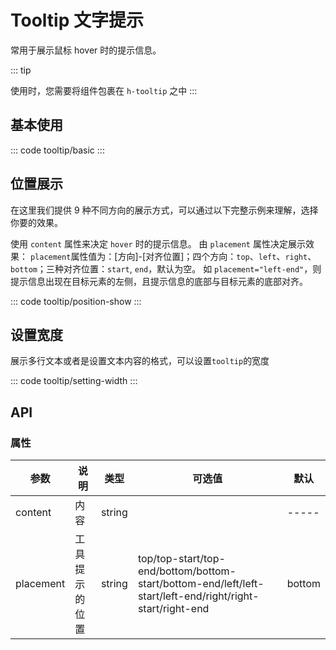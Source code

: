 <script setup>
import basic from 'exam/tooltip/basic.vue'
import positionShow from 'exam/tooltip/position-show.vue'
import settingWidth from 'exam/tooltip/setting-width.vue'
</script>

# Tooltip 文字提示

常用于展示鼠标 hover 时的提示信息。

::: tip

使用时，您需要将组件包裹在 `h-tooltip` 之中
:::

## 基本使用

::: code tooltip/basic
<basic></basic>
:::

## 位置展示

在这里我们提供 9 种不同方向的展示方式，可以通过以下完整示例来理解，选择你要的效果。

使用 `content` 属性来决定 `hover` 时的提示信息。 由 `placement` 属性决定展示效果： `placement`属性值为：[方向]-[对齐位置]；四个方向：`top`、`left`、`right`、`bottom`；三种对齐位置：`start`, `end`，默认为空。 如 `placement="left-end"`，则提示信息出现在目标元素的左侧，且提示信息的底部与目标元素的底部对齐。

::: code tooltip/position-show
<positionShow></positionShow>
:::

## 设置宽度

展示多行文本或者是设置文本内容的格式，可以设置`tooltip`的宽度

::: code tooltip/setting-width
<settingWidth></settingWidth>
:::

## API

### 属性

| 参数      | 说明           | 类型   | 可选值                                                                                                    | 默认   |
| --------- | -------------- | ------ | --------------------------------------------------------------------------------------------------------- | ------ |
| content   | 内容           | string |                                                                                                           | -----  |
| placement | 工具提示的位置 | string | top/top-start/top-end/bottom/bottom-start/bottom-end/left/left-start/left-end/right/right-start/right-end | bottom |
